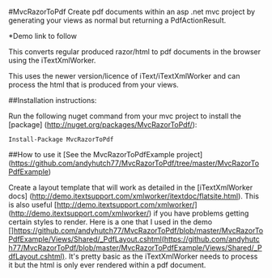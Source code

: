 #MvcRazorToPdf
Create pdf documents within an asp .net mvc project by generating your views as normal but returning a PdfActionResult.

*Demo link to follow

This converts regular produced razor/html to pdf documents in the browser using the iTextXmlWorker.

This uses the newer version/licence of iText/iTextXmlWorker and can process the html that is produced from your views.

##Installation instructions:

Run the following nuget command from your mvc project to install the [package] (http://nuget.org/packages/MvcRazorToPdf/):

`Install-Package MvcRazorToPdf`

##How to use it
[See the MvcRazorToPdfExample project] (https://github.com/andyhutch77/MvcRazorToPdf/tree/master/MvcRazorToPdfExample)

Create a layout template that will work as detailed in the [iTextXmlWorker docs] (http://demo.itextsupport.com/xmlworker/itextdoc/flatsite.html).
This is also useful [http://demo.itextsupport.com/xmlworker/] (http://demo.itextsupport.com/xmlworker/) if you have problems getting certain styles to render.
Here is a one that I used in the demo []https://github.com/andyhutch77/MvcRazorToPdf/blob/master/MvcRazorToPdfExample/Views/Shared/_PdfLayout.cshtml(https://github.com/andyhutch77/MvcRazorToPdf/blob/master/MvcRazorToPdfExample/Views/Shared/_PdfLayout.cshtml).
It's pretty basic as the iTextXmlWorker needs to process it but the html is only ever rendered within a pdf document.


